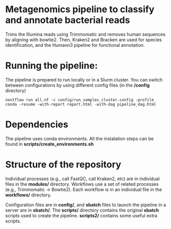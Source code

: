 # Metagenomics pipeline to classify and annotate bacterial reads

Trims the Illumina reads using Trimmomatic and removes human sequences by aligning with bowtie2. Then, Kraken2 and Bracken are used for species identification, and the Humann3 pipeline for functional annotation. 

# Running the pipeline:

The pipeline is prepared to run locally or in a Slurm cluster. You can switch between configurations by using different config files (in the **/config** directory)

```
nextflow run all.nf -c config/run_samples_cluster.config -profile conda -resume -with-report report.html -with-dag pipeline_dag.html
```

# Dependencies

The pipeline uses conda environments. All the instalation steps can be found in **scripts/create_environments.sh**

# Structure of the repository

Individual processes (e.g., call FastQC, call Kraken2, etc) are in individual files in the **modules/** directory.
Workflows use a set of related processes (e.g., Trimmomatic -> Bowtie2). Each workflow is in an individual file in the **workflows/** directory.

Configuration files are in **config/**, and **sbatch** files to launch the pipeline in a server are in **sbatch/**. The **scripts/** directory contains the original **sbatch** scripts used to create the pipeline. **scripts2/** contains some useful extra scripts. 
